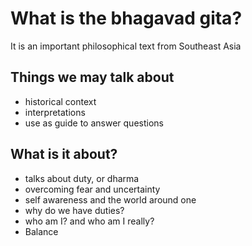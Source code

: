 # What is the bhagavad gita?

It is an important philosophical text from Southeast Asia

## Things we may talk about

- historical context
- interpretations
- use as guide to answer questions

## What is it about?

- talks about duty, or dharma
- overcoming fear and uncertainty
- self awareness and the world around one
- why do we have duties?
- who am I? and who am I really?
- Balance
